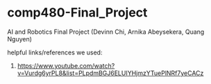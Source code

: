 # comp480-Final_Project
AI and Robotics Final Project (Devinn Chi, Arnika Abeysekera, Quang Nguyen)

helpful links/references we used:
1. https://www.youtube.com/watch?v=Vurdg6yrPL8&list=PLpdmBGJ6ELUIYHjmzYTuePlNRf7yeCACz